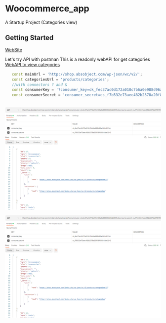 # Woocommerce_app

A Startup Project (Categories view)

## Getting Started
[WebSite](https://shop.absobject.com/)

Let's try API with postman 
This is a readonly webAPI for get categories 
[WebAPI to view categories](http://shop.absobject.com/wp-json/wc/v2/products/categories?consumer_key=ck_fec37ac0d172a010c7b6a0e988d96af4b2d931bc&consumer_secret=cs_f7b532e73aec482b2378a20f818f05684a0e3242)


```dart
   const mainUrl = 'http://shop.absobject.com/wp-json/wc/v2/';
   const categoriesUrl = 'products/categories';
   //with connectors ? and &
   const consumerKey = '?consumer_key=ck_fec37ac0d172a010c7b6a0e988d96af4b2d931bc&';
   const consumerSecret = 'consumer_secret=cs_f7b532e73aec482b2378a20f818f05684a0e3242';
   
   ```
![img1](https://github.com/Ayman-Shehata/woocommerce_startup_repo/blob/master/preview/postman.PNG)


![img1](https://github.com/Ayman-Shehata/woocommerce_startup_repo/blob/master/preview/postman.PNG)